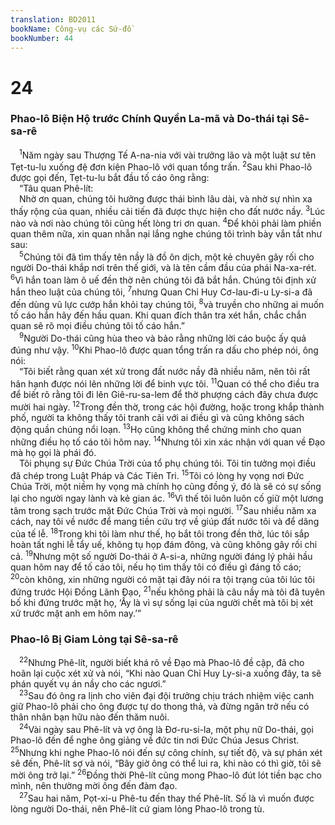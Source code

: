 ```yaml
---
translation: BD2011
bookName: Công-vụ các Sứ-đồ 
bookNumber: 44
---
```


<div class="title"><h1>24</h1><h3>Phao-lô Biện Hộ trước Chính Quyền La-mã và Do-thái tại Sê-sa-rê</h3></div>
<span class="verse cong_24_1"> <sup>1</sup>Năm ngày sau Thượng Tế A-na-nia với vài trưởng lão và một luật sư tên Tẹt-tu-lu xuống đệ đơn kiện Phao-lô với quan tổng trấn. </span>
<span class="verse cong_24_2"><sup>2</sup>Sau khi Phao-lô được gọi đến, Tẹt-tu-lu bắt đầu tố cáo ông rằng:<br/> “Tâu quan Phê-lít:<br/> Nhờ ơn quan, chúng tôi hưởng được thái bình lâu dài, và nhờ sự nhìn xa thấy rộng của quan, nhiều cải tiến đã được thực hiện cho đất nước nầy. </span>
<span class="verse cong_24_3"><sup>3</sup>Lúc nào và nơi nào chúng tôi cũng hết lòng tri ơn quan. </span>
<span class="verse cong_24_4"><sup>4</sup>Ðể khỏi phải làm phiền quan thêm nữa, xin quan nhẫn nại lắng nghe chúng tôi trình bày vắn tắt như sau:<br/></span>
<span class="verse cong_24_5"> <sup>5</sup>Chúng tôi đã tìm thấy tên nầy là đồ ôn dịch, một kẻ chuyên gây rối cho người Do-thái khắp nơi trên thế giới, và là tên cầm đầu của phái Na-xa-rét. </span>
<span class="verse cong_24_6"><sup>6</sup>Vì hắn toan làm ô uế đền thờ nên chúng tôi đã bắt hắn. Chúng tôi định xử hắn theo luật của chúng tôi, </span>
<span class="verse cong_24_7"><sup>7</sup>nhưng Quan Chỉ Huy Cơ-lau-đi-u Ly-si-a đã đến dùng vũ lực cướp hắn khỏi tay chúng tôi, </span>
<span class="verse cong_24_8"><sup>8</sup>và truyền cho những ai muốn tố cáo hắn hãy đến hầu quan. Khi quan đích thân tra xét hắn, chắc chắn quan sẽ rõ mọi điều chúng tôi tố cáo hắn.”<br/></span>
<span class="verse cong_24_9"> <sup>9</sup>Người Do-thái cũng hùa theo và bảo rằng những lời cáo buộc ấy quả đúng như vậy. </span>
<span class="verse cong_24_10"><sup>10</sup>Khi Phao-lô được quan tổng trấn ra dấu cho phép nói, ông nói:<br/> “Tôi biết rằng quan xét xử trong đất nước nầy đã nhiều năm, nên tôi rất hân hạnh được nói lên những lời để binh vực tôi. </span>
<span class="verse cong_24_11"><sup>11</sup>Quan có thể cho điều tra để biết rõ rằng tôi đi lên Giê-ru-sa-lem để thờ phượng cách đây chưa được mười hai ngày. </span>
<span class="verse cong_24_12"><sup>12</sup>Trong đền thờ, trong các hội đường, hoặc trong khắp thành phố, người ta không thấy tôi tranh cãi với ai điều gì và cũng không sách động quần chúng nổi loạn. </span>
<span class="verse cong_24_13"><sup>13</sup>Họ cũng không thể chứng minh cho quan những điều họ tố cáo tôi hôm nay. </span>
<span class="verse cong_24_14"><sup>14</sup>Nhưng tôi xin xác nhận với quan về Ðạo mà họ gọi là phái đó.<br/> Tôi phụng sự Ðức Chúa Trời của tổ phụ chúng tôi. Tôi tin tưởng mọi điều đã chép trong Luật Pháp và Các Tiên Tri. </span>
<span class="verse cong_24_15"><sup>15</sup>Tôi có lòng hy vọng nơi Ðức Chúa Trời, một niềm hy vọng mà chính họ cũng đồng ý, đó là sẽ có sự sống lại cho người ngay lành và kẻ gian ác. </span>
<span class="verse cong_24_16"><sup>16</sup>Vì thế tôi luôn luôn cố giữ một lương tâm trong sạch trước mặt Ðức Chúa Trời và mọi người. </span>
<span class="verse cong_24_17"><sup>17</sup>Sau nhiều năm xa cách, nay tôi về nước để mang tiền cứu trợ về giúp đất nước tôi và để dâng của tế lễ. </span>
<span class="verse cong_24_18"><sup>18</sup>Trong khi tôi làm như thế, họ bắt tôi trong đền thờ, lúc tôi sắp hoàn tất nghi lễ tẩy uế, không tụ họp đám đông, và cũng không gây rối chi cả. </span>
<span class="verse cong_24_19"><sup>19</sup>Nhưng một số người Do-thái ở A-si-a, những người đáng lý phải hầu quan hôm nay để tố cáo tôi, nếu họ tìm thấy tôi có điều gì đáng tố cáo; </span>
<span class="verse cong_24_20"><sup>20</sup>còn không, xin những người có mặt tại đây nói ra tội trạng của tôi lúc tôi đứng trước Hội Ðồng Lãnh Ðạo, </span>
<span class="verse cong_24_21"><sup>21</sup>nếu không phải là câu nầy mà tôi đã tuyên bố khi đứng trước mặt họ, ‘Ấy là vì sự sống lại của người chết mà tôi bị xét xử trước mặt anh em hôm nay.’”<br/></span>
<div class="title"><h3>Phao-lô Bị Giam Lỏng tại Sê-sa-rê</h3></div>
<span class="verse cong_24_22"> <sup>22</sup>Nhưng Phê-lít, người biết khá rõ về Ðạo mà Phao-lô đề cập, đã cho hoãn lại cuộc xét xử và nói, “Khi nào Quan Chỉ Huy Ly-si-a xuống đây, ta sẽ phán quyết vụ án nầy cho các ngươi.”<br/></span>
<span class="verse cong_24_23"> <sup>23</sup>Sau đó ông ra lịnh cho viên đại đội trưởng chịu trách nhiệm việc canh giữ Phao-lô phải cho ông được tự do thong thả, và đừng ngăn trở nếu có thân nhân bạn hữu nào đến thăm nuôi.<br/></span>
<span class="verse cong_24_24"> <sup>24</sup>Vài ngày sau Phê-lít và vợ ông là Ðơ-ru-si-la, một phụ nữ Do-thái, gọi Phao-lô đến để nghe ông giảng về đức tin nơi Ðức Chúa Jesus Christ. </span>
<span class="verse cong_24_25"><sup>25</sup>Nhưng khi nghe Phao-lô nói đến sự công chính, sự tiết độ, và sự phán xét sẽ đến, Phê-lít sợ và nói, “Bây giờ ông có thể lui ra, khi nào có thì giờ, tôi sẽ mời ông trở lại.” </span>
<span class="verse cong_24_26"><sup>26</sup>Ðồng thời Phê-lít cũng mong Phao-lô đút lót tiền bạc cho mình, nên thường mời ông đến đàm đạo.<br/></span>
<span class="verse cong_24_27"> <sup>27</sup>Sau hai năm, Pọt-xi-u Phê-tu đến thay thế Phê-lít. Số là vì muốn được lòng người Do-thái, nên Phê-lít cứ giam lỏng Phao-lô trong tù.<br/></span>
